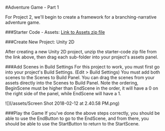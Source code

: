 #Adventure Game - Part 1

For Project 2, we'll begin to create a framework for a branching-narrative adventure game.

###Starter Code - Assets: 
[Link to Assets zip file](https://utdallas.box.com/v/Project2-assets-S18)

###Create New Project: Unity 2D 
 
After creating a new Unity 2D project, unzip the starter-code zip file from the link above, then drag each sub-folder into your project's assets panel.  

###Add Scenes in Build Settings
For this project to work, you must first go into your project's Build Settings. (Edit > Build Settings)  You must add both scenes to the Scenes to Build Panel.  You can drag the scenes from your assets directly into the Scenes to Build Panel.  Note the ordering, BeginScene must be higher than EndScene in the order, it will have a 0 on the right side of the panel, while EndScene will have a 1.

![](/assets/Screen Shot 2018-02-12 at 2.40.58 PM.png)

###Play the Game
If you've done the above steps correctly, you should be able to use the EndButton to go to the EndScene, and from there, you should be able to use the StartButton to return to the StartScene.
